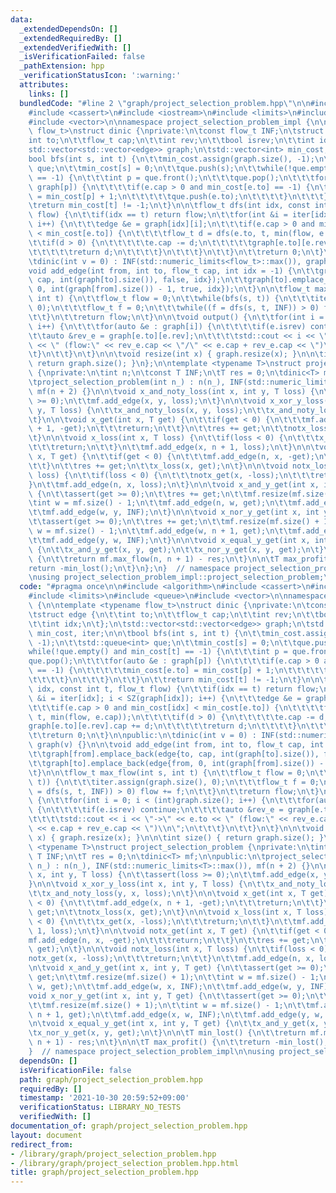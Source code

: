 ```yaml
---
data:
  _extendedDependsOn: []
  _extendedRequiredBy: []
  _extendedVerifiedWith: []
  _isVerificationFailed: false
  _pathExtension: hpp
  _verificationStatusIcon: ':warning:'
  attributes:
    links: []
  bundledCode: "#line 2 \"graph/project_selection_problem.hpp\"\n\n#include <algorithm>\n\
    #include <cassert>\n#include <iostream>\n#include <limits>\n#include <queue>\n\
    #include <vector>\n\nnamespace project_selection_problem_impl {\n\ntemplate <typename\
    \ flow_t>\nstruct dinic {\nprivate:\n\tconst flow_t INF;\n\tstruct edge {\n\t\t\
    int to;\n\t\tflow_t cap;\n\t\tint rev;\n\t\tbool isrev;\n\t\tint idx;\n\t};\n\t\
    std::vector<std::vector<edge>> graph;\n\tstd::vector<int> min_cost, iter;\n\n\t\
    bool bfs(int s, int t) {\n\t\tmin_cost.assign(graph.size(), -1);\n\t\tstd::queue<int>\
    \ que;\n\t\tmin_cost[s] = 0;\n\t\tque.push(s);\n\t\twhile(!que.empty() and min_cost[t]\
    \ == -1) {\n\t\t\tint p = que.front();\n\t\t\tque.pop();\n\t\t\tfor(auto &e :\
    \ graph[p]) {\n\t\t\t\tif(e.cap > 0 and min_cost[e.to] == -1) {\n\t\t\t\t\tmin_cost[e.to]\
    \ = min_cost[p] + 1;\n\t\t\t\t\tque.push(e.to);\n\t\t\t\t}\n\t\t\t}\n\t\t}\n\t\
    \treturn min_cost[t] != -1;\n\t}\n\n\tflow_t dfs(int idx, const int t, flow_t\
    \ flow) {\n\t\tif(idx == t) return flow;\n\t\tfor(int &i = iter[idx]; i < SZ(graph[idx]);\
    \ i++) {\n\t\t\tedge &e = graph[idx][i];\n\t\t\tif(e.cap > 0 and min_cost[idx]\
    \ < min_cost[e.to]) {\n\t\t\t\tflow_t d = dfs(e.to, t, min(flow, e.cap));\n\t\t\
    \t\tif(d > 0) {\n\t\t\t\t\te.cap -= d;\n\t\t\t\t\tgraph[e.to][e.rev].cap += d;\n\
    \t\t\t\t\treturn d;\n\t\t\t\t}\n\t\t\t}\n\t\t}\n\t\treturn 0;\n\t}\n\npublic:\n\
    \tdinic(int v = 0) : INF(std::numeric_limits<flow_t>::max()), graph(v) {}\n\n\t\
    void add_edge(int from, int to, flow_t cap, int idx = -1) {\n\t\tgraph[from].emplace_back(edge{to,\
    \ cap, int(graph[to].size()), false, idx});\n\t\tgraph[to].emplace_back(edge{from,\
    \ 0, int(graph[from].size()) - 1, true, idx});\n\t}\n\n\tflow_t max_flow(int s,\
    \ int t) {\n\t\tflow_t flow = 0;\n\t\twhile(bfs(s, t)) {\n\t\t\titer.assign(graph.size(),\
    \ 0);\n\t\t\tflow_t f = 0;\n\t\t\twhile((f = dfs(s, t, INF)) > 0) flow += f;\n\
    \t\t}\n\t\treturn flow;\n\t}\n\n\tvoid output() {\n\t\tfor(int i = 0; i < (int)graph.size();\
    \ i++) {\n\t\t\tfor(auto &e : graph[i]) {\n\t\t\t\tif(e.isrev) continue;\n\t\t\
    \t\tauto &rev_e = graph[e.to][e.rev];\n\t\t\t\tstd::cout << i << \"->\" << e.to\
    \ << \" (flow:\" << rev_e.cap << \"/\" << e.cap + rev_e.cap << \")\\n\";\n\t\t\
    \t}\n\t\t}\n\t}\n\n\tvoid resize(int x) { graph.resize(x); }\n\n\tint size() {\
    \ return graph.size(); }\n};\n\ntemplate <typename T>\nstruct project_selection_problem\
    \ {\nprivate:\n\tint n;\n\tconst T INF;\n\tT res = 0;\n\tdinic<T> mf;\n\npublic:\n\
    \tproject_selection_problem(int n_) : n(n_), INF(std::numeric_limits<T>::max()),\
    \ mf(n + 2) {}\n\n\tvoid x_and_noty_loss(int x, int y, T loss) {\n\t\tassert(loss\
    \ >= 0);\n\t\tmf.add_edge(x, y, loss);\n\t}\n\n\tvoid x_xor_y_loss(int x, int\
    \ y, T loss) {\n\t\tx_and_noty_loss(x, y, loss);\n\t\tx_and_noty_loss(y, x, loss);\n\
    \t}\n\n\tvoid x_get(int x, T get) {\n\t\tif(get < 0) {\n\t\t\tmf.add_edge(x, n\
    \ + 1, -get);\n\t\t\treturn;\n\t\t}\n\t\tres += get;\n\t\tnotx_loss(x, get);\n\
    \t}\n\n\tvoid x_loss(int x, T loss) {\n\t\tif(loss < 0) {\n\t\t\tx_get(x, -loss);\n\
    \t\t\treturn;\n\t\t}\n\t\tmf.add_edge(x, n + 1, loss);\n\t}\n\n\tvoid notx_get(int\
    \ x, T get) {\n\t\tif(get < 0) {\n\t\t\tmf.add_edge(n, x, -get);\n\t\t\treturn;\n\
    \t\t}\n\t\tres += get;\n\t\tx_loss(x, get);\n\t}\n\n\tvoid notx_loss(int x, T\
    \ loss) {\n\t\tif(loss < 0) {\n\t\t\tnotx_get(x, -loss);\n\t\t\treturn;\n\t\t\
    }\n\t\tmf.add_edge(n, x, loss);\n\t}\n\n\tvoid x_and_y_get(int x, int y, T get)\
    \ {\n\t\tassert(get >= 0);\n\t\tres += get;\n\t\tmf.resize(mf.size() + 1);\n\t\
    \tint w = mf.size() - 1;\n\t\tmf.add_edge(n, w, get);\n\t\tmf.add_edge(w, x, INF);\n\
    \t\tmf.add_edge(w, y, INF);\n\t}\n\n\tvoid x_nor_y_get(int x, int y, T get) {\n\
    \t\tassert(get >= 0);\n\t\tres += get;\n\t\tmf.resize(mf.size() + 1);\n\t\tint\
    \ w = mf.size() - 1;\n\t\tmf.add_edge(w, n + 1, get);\n\t\tmf.add_edge(x, w, INF);\n\
    \t\tmf.add_edge(y, w, INF);\n\t}\n\n\tvoid x_equal_y_get(int x, int y, T get)\
    \ {\n\t\tx_and_y_get(x, y, get);\n\t\tx_nor_y_get(x, y, get);\n\t}\n\n\tT min_lost()\
    \ {\n\t\treturn mf.max_flow(n, n + 1) - res;\n\t}\n\n\tT max_profit() {\n\t\t\
    return -min_lost();\n\t}\n};\n}  // namespace project_selection_problem_impl\n\
    \nusing project_selection_problem_impl::project_selection_problem;\n"
  code: "#pragma once\n\n#include <algorithm>\n#include <cassert>\n#include <iostream>\n\
    #include <limits>\n#include <queue>\n#include <vector>\n\nnamespace project_selection_problem_impl\
    \ {\n\ntemplate <typename flow_t>\nstruct dinic {\nprivate:\n\tconst flow_t INF;\n\
    \tstruct edge {\n\t\tint to;\n\t\tflow_t cap;\n\t\tint rev;\n\t\tbool isrev;\n\
    \t\tint idx;\n\t};\n\tstd::vector<std::vector<edge>> graph;\n\tstd::vector<int>\
    \ min_cost, iter;\n\n\tbool bfs(int s, int t) {\n\t\tmin_cost.assign(graph.size(),\
    \ -1);\n\t\tstd::queue<int> que;\n\t\tmin_cost[s] = 0;\n\t\tque.push(s);\n\t\t\
    while(!que.empty() and min_cost[t] == -1) {\n\t\t\tint p = que.front();\n\t\t\t\
    que.pop();\n\t\t\tfor(auto &e : graph[p]) {\n\t\t\t\tif(e.cap > 0 and min_cost[e.to]\
    \ == -1) {\n\t\t\t\t\tmin_cost[e.to] = min_cost[p] + 1;\n\t\t\t\t\tque.push(e.to);\n\
    \t\t\t\t}\n\t\t\t}\n\t\t}\n\t\treturn min_cost[t] != -1;\n\t}\n\n\tflow_t dfs(int\
    \ idx, const int t, flow_t flow) {\n\t\tif(idx == t) return flow;\n\t\tfor(int\
    \ &i = iter[idx]; i < SZ(graph[idx]); i++) {\n\t\t\tedge &e = graph[idx][i];\n\
    \t\t\tif(e.cap > 0 and min_cost[idx] < min_cost[e.to]) {\n\t\t\t\tflow_t d = dfs(e.to,\
    \ t, min(flow, e.cap));\n\t\t\t\tif(d > 0) {\n\t\t\t\t\te.cap -= d;\n\t\t\t\t\t\
    graph[e.to][e.rev].cap += d;\n\t\t\t\t\treturn d;\n\t\t\t\t}\n\t\t\t}\n\t\t}\n\
    \t\treturn 0;\n\t}\n\npublic:\n\tdinic(int v = 0) : INF(std::numeric_limits<flow_t>::max()),\
    \ graph(v) {}\n\n\tvoid add_edge(int from, int to, flow_t cap, int idx = -1) {\n\
    \t\tgraph[from].emplace_back(edge{to, cap, int(graph[to].size()), false, idx});\n\
    \t\tgraph[to].emplace_back(edge{from, 0, int(graph[from].size()) - 1, true, idx});\n\
    \t}\n\n\tflow_t max_flow(int s, int t) {\n\t\tflow_t flow = 0;\n\t\twhile(bfs(s,\
    \ t)) {\n\t\t\titer.assign(graph.size(), 0);\n\t\t\tflow_t f = 0;\n\t\t\twhile((f\
    \ = dfs(s, t, INF)) > 0) flow += f;\n\t\t}\n\t\treturn flow;\n\t}\n\n\tvoid output()\
    \ {\n\t\tfor(int i = 0; i < (int)graph.size(); i++) {\n\t\t\tfor(auto &e : graph[i])\
    \ {\n\t\t\t\tif(e.isrev) continue;\n\t\t\t\tauto &rev_e = graph[e.to][e.rev];\n\
    \t\t\t\tstd::cout << i << \"->\" << e.to << \" (flow:\" << rev_e.cap << \"/\"\
    \ << e.cap + rev_e.cap << \")\\n\";\n\t\t\t}\n\t\t}\n\t}\n\n\tvoid resize(int\
    \ x) { graph.resize(x); }\n\n\tint size() { return graph.size(); }\n};\n\ntemplate\
    \ <typename T>\nstruct project_selection_problem {\nprivate:\n\tint n;\n\tconst\
    \ T INF;\n\tT res = 0;\n\tdinic<T> mf;\n\npublic:\n\tproject_selection_problem(int\
    \ n_) : n(n_), INF(std::numeric_limits<T>::max()), mf(n + 2) {}\n\n\tvoid x_and_noty_loss(int\
    \ x, int y, T loss) {\n\t\tassert(loss >= 0);\n\t\tmf.add_edge(x, y, loss);\n\t\
    }\n\n\tvoid x_xor_y_loss(int x, int y, T loss) {\n\t\tx_and_noty_loss(x, y, loss);\n\
    \t\tx_and_noty_loss(y, x, loss);\n\t}\n\n\tvoid x_get(int x, T get) {\n\t\tif(get\
    \ < 0) {\n\t\t\tmf.add_edge(x, n + 1, -get);\n\t\t\treturn;\n\t\t}\n\t\tres +=\
    \ get;\n\t\tnotx_loss(x, get);\n\t}\n\n\tvoid x_loss(int x, T loss) {\n\t\tif(loss\
    \ < 0) {\n\t\t\tx_get(x, -loss);\n\t\t\treturn;\n\t\t}\n\t\tmf.add_edge(x, n +\
    \ 1, loss);\n\t}\n\n\tvoid notx_get(int x, T get) {\n\t\tif(get < 0) {\n\t\t\t\
    mf.add_edge(n, x, -get);\n\t\t\treturn;\n\t\t}\n\t\tres += get;\n\t\tx_loss(x,\
    \ get);\n\t}\n\n\tvoid notx_loss(int x, T loss) {\n\t\tif(loss < 0) {\n\t\t\t\
    notx_get(x, -loss);\n\t\t\treturn;\n\t\t}\n\t\tmf.add_edge(n, x, loss);\n\t}\n\
    \n\tvoid x_and_y_get(int x, int y, T get) {\n\t\tassert(get >= 0);\n\t\tres +=\
    \ get;\n\t\tmf.resize(mf.size() + 1);\n\t\tint w = mf.size() - 1;\n\t\tmf.add_edge(n,\
    \ w, get);\n\t\tmf.add_edge(w, x, INF);\n\t\tmf.add_edge(w, y, INF);\n\t}\n\n\t\
    void x_nor_y_get(int x, int y, T get) {\n\t\tassert(get >= 0);\n\t\tres += get;\n\
    \t\tmf.resize(mf.size() + 1);\n\t\tint w = mf.size() - 1;\n\t\tmf.add_edge(w,\
    \ n + 1, get);\n\t\tmf.add_edge(x, w, INF);\n\t\tmf.add_edge(y, w, INF);\n\t}\n\
    \n\tvoid x_equal_y_get(int x, int y, T get) {\n\t\tx_and_y_get(x, y, get);\n\t\
    \tx_nor_y_get(x, y, get);\n\t}\n\n\tT min_lost() {\n\t\treturn mf.max_flow(n,\
    \ n + 1) - res;\n\t}\n\n\tT max_profit() {\n\t\treturn -min_lost();\n\t}\n};\n\
    }  // namespace project_selection_problem_impl\n\nusing project_selection_problem_impl::project_selection_problem;\n"
  dependsOn: []
  isVerificationFile: false
  path: graph/project_selection_problem.hpp
  requiredBy: []
  timestamp: '2021-10-30 20:59:52+09:00'
  verificationStatus: LIBRARY_NO_TESTS
  verifiedWith: []
documentation_of: graph/project_selection_problem.hpp
layout: document
redirect_from:
- /library/graph/project_selection_problem.hpp
- /library/graph/project_selection_problem.hpp.html
title: graph/project_selection_problem.hpp
---
```

